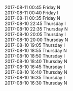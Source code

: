 2017-08-11 00:45 Friday  N  
2017-08-11 00:40 Friday  I  
2017-08-11 00:35 Friday  N  
2017-08-10 22:45 Thursday  I  
2017-08-10 22:35 Thursday  N  
2017-08-10 20:05 Thursday  I  
2017-08-10 20:00 Thursday  N  
2017-08-10 19:05 Thursday  I  
2017-08-10 18:55 Thursday  N  
2017-08-10 18:50 Thursday  I  
2017-08-10 18:40 Thursday  N  
2017-08-10 16:45 Thursday  I  
2017-08-10 16:40 Thursday  N  
2017-08-10 16:35 Thursday  I  
2017-08-10 16:30 Thursday  N  
